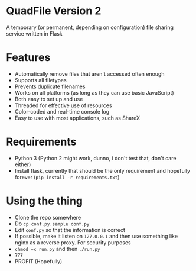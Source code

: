 # QuadFile Version 2

A temporary (or permanent, depending on configuration) file sharing service written in Flask

# Features

* Automatically remove files that aren't accessed often enough
* Supports all filetypes
* Prevents duplicate filenames
* Works on all platforms (as long as they can use basic JavaScript)
* Both easy to set up and use
* Threaded for effective use of resources
* Color-coded and real-time console log
* Easy to use with most applications, such as ShareX

# Requirements

* Python 3 (Python 2 might work, dunno, i don't test that, don't care either)
* Install flask, currently that should be the only requirement and hopefully forever (``pip install -r requirements.txt``)

# Using the thing

* Clone the repo somewhere
* Do ``cp conf.py.sample conf.py``
* Edit ``conf.py`` so that the information is correct
* If possible, make it listen on ``127.0.0.1`` and then use something like nginx as a reverse proxy. For security purposes
* ``chmod +x run.py`` and then ``./run.py``
* ???
* PROFIT (Hopefully)